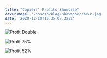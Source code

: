 ```yaml
---
title: "Copiers' Profits Showcase"
coverImage: '/assets/blog/showcase/cover.jpg'
date: '2020-12-10T15:35:07.322Z'
---
```


![Profit Double](/assets/blog/showcase/r_double.png)

![Profit 75%](/assets/blog/showcase/r_75.png)

![Profit 52%](/assets/blog/showcase/r_52.jpg)
